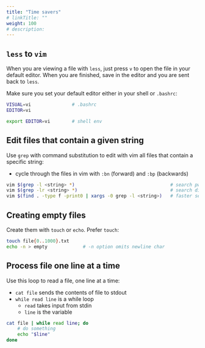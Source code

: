 ```yaml
---
title: "Time savers"
# linkTitle: ""
weight: 100
# description:
---
```


## `less` to `vim`

When you are viewing a file with `less`, just press `v` to open the file in your default editor. When you are finished, save in the editor and you are sent back to `less`.

Make sure you set your default editor either in your shell or `.bashrc`:

```bash
VISUAL=vi               # .bashrc
EDITOR=vi

export EDITOR=vi        # shell env
```

## Edit files that contain a given string

Use `grep` with command substitution to edit with vim all files that contain a specific string:
- cycle through the files in vim with `:bn` (forward) and `:bp` (backwards) 
```bash
vim $(grep -l <string> *)                                   # search pwd
vim $(grep -lr <string> *)                                  # search dir tree
vim $(find . -type f -print0 | xargs -0 grep -l <string>)   # faster search for larger dir tree
```

## Creating empty files

Create them with `touch` or `echo`. Prefer `touch`:

```bash
touch file{0..1000}.txt
echo -n > empty             # -n option omits newline char
```

## Process file one line at a time

Use this loop to read a file, one line at a time:
- `cat file` sends the contents of file to stdout
- `while read line` is a while loop
  - `read` takes input from stdin
  - `line` is the variable

```bash
cat file | while read line; do
    # do something
    echo "$line"
done
```

